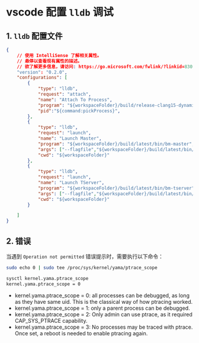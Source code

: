 # vscode 配置 `lldb` 调试

## 1. `lldb` 配置文件

```json
{
    // 使用 IntelliSense 了解相关属性。 
    // 悬停以查看现有属性的描述。
    // 欲了解更多信息，请访问: https://go.microsoft.com/fwlink/?linkid=830387
    "version": "0.2.0",
    "configurations": [
        {
            "type": "lldb",
            "request": "attach",
            "name": "Attach To Process",
            "program": "${workspaceFolder}/build/release-clang15-dynamic-ninja/postgres/bin/postgres",
            "pid":"${command:pickProcess}",    
        },
        {
            "type": "lldb",
            "request": "launch",
            "name": "Launch Master",
            "program": "${workspaceFolder}/build/latest/bin/bm-master",
            "args": ["--flagfile","${workspaceFolder}/build/latest/bin/master.conf"],
            "cwd": "${workspaceFolder}"
        },
        {
            "type": "lldb",
            "request": "launch",
            "name": "Launch TServer",
            "program": "${workspaceFolder}/build/latest/bin/bm-tserver",
            "args": ["--flagfile","${workspaceFolder}/build/latest/bin/tserver.conf"],
            "cwd": "${workspaceFolder}"
        }

    ]
}
```

## 2. 错误

当遇到 `Operation not permitted` 错误提示时，需要执行以下命令：

```bash
sudo echo 0 | sudo tee /proc/sys/kernel/yama/ptrace_scope

sysctl kernel.yama.ptrace_scope
kernel.yama.ptrace_scope = 0
```

- kernel.yama.ptrace_scope = 0: all processes can be debugged, as long as they have same uid. This is the classical way of how ptracing worked.
- kernel.yama.ptrace_scope = 1: only a parent process can be debugged.
- kernel.yama.ptrace_scope = 2: Only admin can use ptrace, as it required CAP_SYS_PTRACE capability.
- kernel.yama.ptrace_scope = 3: No processes may be traced with ptrace. Once set, a reboot is needed to enable ptracing again.
